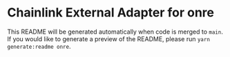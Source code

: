 # Chainlink External Adapter for onre

This README will be generated automatically when code is merged to `main`. If you would like to generate a preview of the README, please run `yarn generate:readme onre`.
